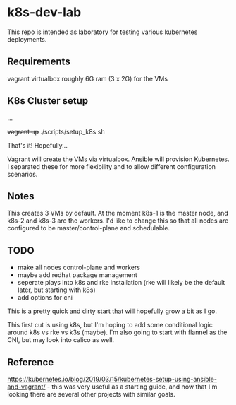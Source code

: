 
# k8s-dev-lab

This repo is intended as laboratory for testing various kubernetes deployments.

## Requirements

vagrant
virtualbox
roughly 6G ram (3 x 2G) for the VMs

## K8s Cluster setup

...

~~vagrant up~~
./scripts/setup_k8s.sh

That's it! Hopefully...

Vagrant will create the VMs via virtualbox.
Ansible will provision Kubernetes.
I separated these for more flexibility and to allow different configuration scenarios.

## Notes

This creates 3 VMs by default.
At the moment k8s-1 is the master node, and k8s-2 and k8s-3 are the workers. I'd like to change this so that all nodes are configured to be master/control-plane and schedulable.

## TODO

* make all nodes control-plane and workers
* maybe add redhat package management
* seperate plays into k8s and rke installation (rke will likely be the default later, but starting with k8s)
* add options for cni

This is a pretty quick and dirty start that will hopefully grow a bit as I go.

This first cut is using k8s, but I'm hoping to add some conditional logic around k8s vs rke vs k3s (maybe). I'm also going to start with flannel as the CNI, but may look into calico as well.

## Reference
https://kubernetes.io/blog/2019/03/15/kubernetes-setup-using-ansible-and-vagrant/ - this was very useful as a starting guide, and now that I'm looking there are several other projects with similar goals.
